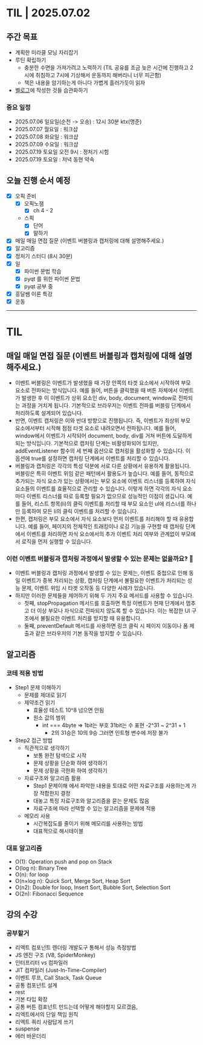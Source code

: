 # TIL | 2025.07.02

## 주간 목표

-   계획한 미라클 모닝 자리잡기
-   루틴 확립하기
    -   충분한 수면을 가져가려고 노력하기 (TIL 공유를 조금 늦은 시간에 진행하고 2시에 취침하고 7시에 기상해서 운동까지 해버리니 너무 피곤함)
    -   책은 내용을 암기하는게 아니다 가볍게 흘러가듯이 읽자
-   [벨로그](https://velog.io/@pigpgw/%EB%82%98%EC%9D%98-%EA%B0%9C%EB%B0%9C-%EC%84%B1%EC%9E%A5-%EC%A0%84%EB%9E%B5-%EC%83%9D%EA%B0%80%ED%95%98%EB%8A%94-%EA%B0%9C%EB%B0%9C%EC%9E%90%EB%A1%9C-%EB%82%98%EC%95%84%EA%B0%80%EA%B8%B0)에 작성한 것들 습관화하기

### 중요 일정

-   2025.07.06 일요일(순천 -> 오송) : 12시 30분 ktx(명준)
-   2025.07.07 월요일 : 워크샵
-   2025.07.08 화요일 : 워크샵
-   2025.07.09 수요일 : 워크샵
-   2025.07.19 토요일 오전 9시 : 정처기 시험
-   2025.07.19 토요일 : 저녁 동현 약속

## 오늘 진행 순서 예정

-   [x] 오픽 준비
    -   [x] 오픽노잼
        -   [x] ch 4 - 2
    -   스픽
        -   [x] 단어
        -   [x] 말하기
-   [x] 매일 매일 면접 질문 (이벤트 버블링과 캡처링에 대해 설명해주세요.)
-   [x] 알고리즘
-   [x] 정처기 스터디 (8시 30분)
-   [x] 일
    -   [x] 파이썬 문법 학습
    -   [x] pyqt 를 위한 파이썬 문법
    -   [x] pyqt 공부 중
-   [x] 흥달쌤 이론 특강
-   [x] 운동

---

# TIL

## 매일 매일 면접 질문 (이벤트 버블링과 캡처링에 대해 설명해주세요.)

-   이벤트 버블링은 이벤트가 발생했을 때 가장 안쪽의 타겟 요소에서 시작하여 부모 요소로 전파되는 방식입니다. 예를 들어, 버튼을 클릭했을 때 버튼 자체에서 이벤트가 발생한 후 이 이벤트가 상위 요소인 div, body, document, window로 전파되는 과정을 거치게 됩니다. 기본적으로 브라우저는 이벤트 전파를 버블링 단계에서 처리하도록 설계되어 있습니다.
-   반면, 이벤트 캡처링은 이와 반대 방향으로 진행됩니다. 즉, 이벤트가 최상위 부모 요소에서부터 시작해 점점 타겟 요소로 내려오면서 전파됩니다. 예를 들어, window에서 이벤트가 시작되어 document, body, div를 거쳐 버튼에 도달하게 되는 방식입니다. 기본적으로 캡처링 단계는 비활성화되어 있지만, addEventListener 함수의 세 번째 옵션으로 캡처링을 활성화할 수 있습니다. 이 옵션에 true를 설정하면 캡처링 단계에서 이벤트를 처리할 수 있습니다.
-   버블링과 캡처링은 각각의 특성 덕분에 서로 다른 상황에서 유용하게 활용됩니다. 버블링은 특히 이벤트 위임 같은 패턴에서 활용도가 높습니다. 예를 들어, 동적으로 추가되는 자식 요소가 있는 상황에서는 부모 요소에 이벤트 리스너를 등록하여 자식 요소들의 이벤트를 효율적으로 관리할 수 있습니다. 이렇게 하면 각각의 자식 요소마다 이벤트 리스너를 따로 등록할 필요가 없으므로 성능적인 이점이 생깁니다. 예를 들어, 리스트 항목(li)의 클릭 이벤트를 처리할 때 부모 요소인 ul에 리스너를 하나만 등록하여 모든 li의 클릭 이벤트를 처리할 수 있습니다.
-   한편, 캡처링은 부모 요소에서 자식 요소보다 먼저 이벤트를 처리해야 할 때 유용합니다. 예를 들어, 페이지의 전체적인 트래킹이나 로깅 기능을 구현할 때 캡처링 단계에서 이벤트를 처리하면 자식 요소에서의 추가 이벤트 처리 여부와 관계없이 부모에서 로직을 먼저 실행할 수 있습니다.

### 이런 이벤트 버블링과 캡처링 과정에서 발생할 수 있는 문제는 없을까요? 🤔

-   이벤트 버블링과 캡처링 과정에서 발생할 수 있는 문제는, 이벤트 중첩으로 인해 동일 이벤트가 중복 처리되는 상황, 캡처링 단계에서 불필요한 이벤트가 처리되는 성능 문제, 이벤트 위임 시 타겟 오작동 등 다양한 사례가 있습니다.
-   하지만 이러한 문제들을 제어하기 위해 두 가지 주요 메서드를 사용할 수 있습니다.
    -   첫째, stopPropagation 메서드를 호출하면 특정 이벤트가 현재 단계에서 멈추고 더 이상 부모나 자식으로 전파되지 않도록 할 수 있습니다. 이는 복잡한 UI 구조에서 불필요한 이벤트 처리를 방지할 때 유용합니다.
    -   둘째, preventDefault 메서드를 사용하면 링크 클릭 시 페이지 이동이나 폼 제출과 같은 브라우저의 기본 동작을 방지할 수 있습니다.

## 알고리즘

### 코테 적용 방법

-   Step1 문제 이해하기
    -   문제를 제대로 읽기
    -   제약조건 읽기
        -   효율성 테스트 10^8 넘으면 안됨
        -   원소 값의 범위
            -   int === 4byte => 1bit는 부호 31bit는 수 표현 -2^31 ~ 2^31 + 1
                -   2의 31승은 10의 9승 그러면 인트형 변수에 저장 불가
-   Step2 접근 방법
    -   직관적으로 생각하기
        -   보통 완전 탐색으로 시작
        -   문제 상황을 단순화 하여 생각하기
        -   문제 상황을 극한화 하여 생각하기
    -   자료구조와 알고리즘 활용
        -   Step1 문제이해 에서 파악한 내용을 토대로 어떤 자료구조를 사용하는게 가장 적합한지 결정
        -   대놓고 특정 자료구조와 알고리즘을 묻는 문제도 많음
        -   자료구조에 따라 선택할 수 있는 알고리즘을 문제에 적용
    -   메모리 사용
        -   시간복잡도를 줄이기 위해 메모리를 사용하는 방법
        -   대표적으로 해시테이블

### 대표 알고리즘

-   O(1): Operation push and pop on Stack
-   O(log n): Binary Tree
-   O(n): for loop
-   O(n×log n): Quick Sort, Merge Sort, Heap Sort
-   O(n2): Double for loop, Insert Sort, Bubble Sort, Selection Sort
-   O(2n): Fibonacci Sequence

## 강의 수강

### 공부할거

-   리엑트 컴포넌트 렌더링 개발도구 통해서 성능 측정방법
-   JS 엔진 구조 (V8, SpiderMonkey)
-   인터프리터 vs 컴파일러
-   JIT 컴파일러 (Just-In-Time-Compiler)
-   이벤트 루프, Call Stack, Task Queue
-   공통 컴포넌트 설계
-   rest
-   기본 타입 확장
-   공통 버튼 컴포넌트 만드는데 어떻게 해야할지 모르겠음,
-   리엑트에서의 단일 책임 원칙
-   리엑트 쿼리 사람답게 쓰기
-   suspense
-   에러 바운더리
